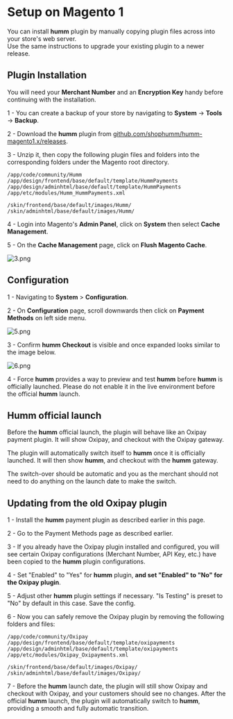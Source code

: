 <h1>Setup on Magento 1</h1>

You can install **humm** plugin by manually copying plugin files across into your store's web server.  
Use the same instructions to upgrade your existing plugin to a newer release.

## Plugin Installation

<div class="panel">
  You will need your <b>Merchant Number</b> and an <b>Encryption Key</b> handy before continuing with the installation.
</div>

1 - You can create a backup of your store by navigating to **System** -> **Tools** -> **Backup**.

2 - Download the **humm** plugin from [github.com/shophumm/humm-magento1.x/releases](https://github.com/shophumm/humm-magento1.x/releases).

3 - Unzip it, then copy the following plugin files and folders into the corresponding folders under the Magento root directory.

    /app/code/community/Humm
    /app/design/frontend/base/default/template/HummPayments
    /app/design/adminhtml/base/default/template/HummPayments
    /app/etc/modules/Humm_HummPayments.xml

    /skin/frontend/base/default/images/Humm/
    /skin/adminhtml/base/default/images/Humm/

4 - Login into Magento's **Admin Panel**, click on **System** then select **Cache Management**.

5 - On the **Cache Management** page, click on **Flush Magento Cache**.

![3.png](/img/platforms/magento_1/3.png)

## Configuration

1 - Navigating to **System** > **Configuration**.

2 - On **Configuration** page, scroll downwards then click on **Payment Methods** on left side menu.

![5.png](/img/platforms/magento_1/5.png)

3 - Confirm  **humm Checkout** is visible and once expanded looks similar to the image below.

![6.png](/img/platforms/magento_1/6.png)

4 - Force **humm** provides a way to preview and test **humm** before **humm** is officially launched. Please do not enable it in the live environment before the official **humm** launch.

## **Humm** official launch

Before the **humm** official launch, the plugin will behave like an Oxipay payment plugin. It will show Oxipay, and checkout with the Oxipay gateway.

The plugin will automatically switch itself to **humm** once it is officially launched. It will then show **humm**, and checkout with the **humm** gateway.

The switch-over should be automatic and you as the merchant should not need to do anything on the launch date to make the switch.

## Updating from the old Oxipay plugin

1 - Install the **humm** payment plugin as described earlier in this page.

2 - Go to the Payment Methods page as described earlier.

3 - If you already have the Oxipay plugin installed and configured, you will see certain Oxipay configurations (Merchant Number, API Key, etc.) have been copied to the **humm** plugin configurations.

4 - Set "Enabled" to "Yes" for **humm** plugin, **and set "Enabled" to "No" for the Oxipay plugin**.

5 - Adjust other **humm** plugin settings if necessary. "Is Testing" is preset to "No" by default in this case. Save the config.

6 - Now you can safely remove the Oxipay plugin by removing the following folders and files:

    /app/code/community/Oxipay
    /app/design/frontend/base/default/template/oxipayments
    /app/design/adminhtml/base/default/template/oxipayments
    /app/etc/modules/Oxipay_Oxipayments.xml

    /skin/frontend/base/default/images/Oxipay/
    /skin/adminhtml/base/default/images/Oxipay/

7 - Before the **humm** launch date, the plugin will still show Oxipay and checkout with Oxipay, and your customers should see no changes. After the official **humm** launch, the plugin will automatically switch to **humm**, providing a smooth and fully automatic transition.
